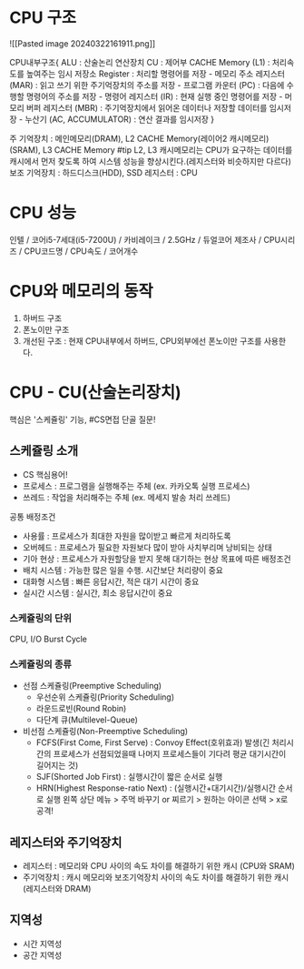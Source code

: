 # CPU 구조

![[Pasted image 20240322161911.png]]

CPU내부구조{
	ALU : 산술논리 연산장치
	CU : 제어부
	CACHE Memory (L1) : 처리속도를 높여주는 임시 저장소
	Register : 처리할 명령어를 저장
		- 메모리 주소 레지스터 (MAR) : 읽고 쓰기 위한 주기억장치의 주소를 저장
		- 프로그램 카운터 (PC) : 다음에 수행할 명령어의 주소를 저장
		- 명령어 레지스터 (IR) : 현재 실행 중인 명령어를 저장
		- 머모리 버퍼 레지스터 (MBR) : 주기억장치에서 읽어온 데이터나 저장할 데이터를 임시저장
		- 누산기 (AC, ACCUMULATOR) : 연산 결과를 임시저장
}

주 기억장치 : 메인메모리(DRAM), L2 CACHE Memory(레이어2 캐시메모리)(SRAM), L3 CACHE Memory
	#tip L2, L3 캐시메모리는 CPU가 요구하는 데이터를 캐시에서 먼저 찾도록 하여 시스템 성능을 향상시킨다.(레지스터와 비슷하지만 다르다)
보조 기억장치 : 하드디스크(HDD), SSD
레지스터 : CPU


# CPU 성능

인텔 / 코어i5-7세대(i5-7200U) / 카비레이크 / 2.5GHz / 듀얼코어
제조사 / CPU시리즈 / CPU코드명 / CPU속도 / 코어개수


# CPU와 메모리의 동작

1. 하버드 구조
2. 폰노이만 구조
3. 개선된 구조 : 현재 CPU내부에서 하버드, CPU외부에선 폰노이만 구조를 사용한다.

# CPU - CU(산술논리장치)
핵심은 '스케쥴링' 기능, #CS면접 단골 질문!

## 스케쥴링 소개
- CS 핵심용어!
- 프로세스 : 프로그램을 실행해주는 주체 (ex. 카카오톡 실행 프로세스)
- 쓰레드 : 작업을 처리해주는 주체 (ex. 메세지 발송 처리 쓰레드)

공통 배정조건
- 사용률 : 프로세스가 최대한 자원을 많이받고 빠르게 처리하도록
- 오버헤드 : 프로세스가 필요한 자원보다 많이 받아 사치부리며 낭비되는 상태
- 기아 현상 : 프로세스가 자원할당을 받지 못해 대기하는 현상
목표에 따른 배정조건
- 배치 시스템 : 가능한 많은 일을 수행. 시간보단 처리량이 중요
- 대화형 시스템 : 빠른 응답시간, 적은 대기 시간이 중요
- 실시간 시스템 : 실시간, 최소 응답시간이 중요
### 스케쥴링의 단위
CPU, I/O Burst Cycle

### 스케쥴링의 종류
- 선점 스케쥴링(Preemptive Scheduling)
	- 우선순위 스케쥴링(Priority Scheduling)
	- 라운드로빈(Round Robin)
	- 다단계 큐(Multilevel-Queue)
- 비선점 스케쥴링(Non-Preemptive Scheduling)
	- FCFS(First Come, First Serve) : Convoy Effect(호위효과) 발생(긴 처리시간의 프로세스가 선점되었을때 나머지 프로세스들이 기다려 평균 대기시간이 길어지는 것)
	- SJF(Shorted Job First) : 실행시간이 짧은 순서로 실행
	- HRN(Highest Response-ratio Next) : (실행시간+대기시간)/실행시간 순서로 실행
왼쪽 상단 메뉴 > 주먹 바꾸기 or 찌르기 > 원하는 아이콘 선택 > x로 공격!
## 레지스터와 주기억장치
- 레지스터 : 메모리와 CPU 사이의 속도 차이를 해결하기 위한 캐시 (CPU와 SRAM)
- 주기억장치 : 캐시 메모리와 보조기억장치 사이의 속도 차이를 해결하기 위한 캐시 (레지스터와 DRAM)

## 지역성
- 시간 지역성
- 공간 지역성